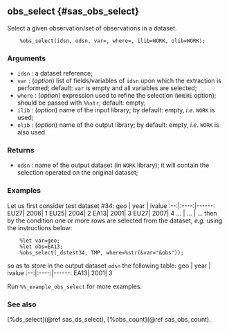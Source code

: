 ## obs_select {#sas_obs_select}
Select a given observation/set of observations in a dataset.

~~~sas
	%obs_select(idsn, odsn, var=, where=, ilib=WORK, olib=WORK);
~~~

### Arguments
* `idsn` : a dataset reference;
* `var` : (_option_) list of fields/variables of `idsn` upon which the extraction is performed; 
	default: `var` is empty and all variables are selected; 
* `where` : (_option_) expression used to refine the selection (`WHERE` option); should be 
	passed with `%%str`; default: empty;
* `ilib` : (_option_) name of the input library; by default: empty, _i.e._ `WORK` is used;
* `olib` : (_option_) name of the output library; by default: empty, _i.e._ `WORK` is also used.

### Returns
* `odsn` : name of the output dataset (in `WORK` library); it will contain the selection 
	operated on the original dataset;

### Examples
Let us first  consider test dataset #34:
geo | year | ivalue
:--:|:----:|------:
EU27|  2006|   1
EU25|  2004|   2
EA13|  2001|   3
EU27|  2007|   4
... |  ... |  ...
then by the condition one or more rows are selected from the dataset, _e.g._ using the 
instructions below:

~~~sas
	%let var=geo;
    %let obs=EA13;
    %obs_select(_dstest34, TMP, where=%str(&var="&obs"));
~~~
so as to store in the output dataset `odsn` the following table:
geo | year | ivalue
:--:|:----:|------:
EA13|  2001|	3

Run `%%_example_obs_select` for more examples.

### See also
[%ds_select](@ref sas_ds_select), [%obs_count](@ref sas_obs_count).
